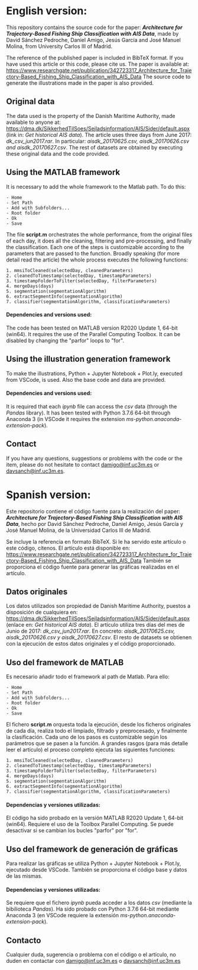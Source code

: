 # English version:
This repository contains the source code for the paper: ***Architecture for Trajectory-Based Fishing Ship Classification with AIS Data***, made by David Sánchez Pedroche, Daniel Amigo, Jesús García and José Manuel Molina, from University Carlos III of Madrid.

The reference of the published paper is included in BibTeX format. If you have used this article or this code, please cite us.
The paper is available at: https://www.researchgate.net/publication/342723317_Architecture_for_Trajectory-Based_Fishing_Ship_Classification_with_AIS_Data
The source code to generate the illustrations made in the paper is also provided.

## Original data
The data used is the property of the Danish Maritime Authority, made available to anyone at:
https://dma.dk/SikkerhedTilSoes/Sejladsinformation/AIS/Sider/default.aspx (link in: *Get historical AIS data*).
The article uses three days from June 2017: *dk_csv_jun2017.rar*. In particular: *aisdk_20170625.csv, aisdk_20170626.csv and aisdk_20170627.csv*.
The rest of datasets are obtained by executing these original data and the code provided.

## Using the MATLAB framework
  It is necessary to add the whole framework to the Matlab path. To do this:
  
  ```
  - Home
  - Set Path
  - Add with Subfolders...
  - Root folder
  - Ok
  - Save
  ```
  
  The file **script.m** orchestrates the whole performance, from the original files of each day, it does all the cleaning, filtering and pre-processing, and finally the classification. Each one of the steps is customizable according to the parameters that are passed to the function. Broadly speaking (for more detail read the article) the whole process executes the following functions:
  
    1. mmsiToCleaned(selectedDay, cleanedParameters)
    2. cleanedToTimestamp(selectedDay, timestampParameters)
    3. timestampFolderToFilter(selectedDay, filterParameters)
    4. mergeDays(days)
    5. segmentation(segmentationAlgorithm)
    6. extractSegmentInfo(segmentationAlgorithm)
    7. classifier(segmentationAlgorithm, classificationParameters)  
    
#### Dependencies and versions used:
The code has been tested on MATLAB version R2020 Update 1, 64-bit (win64). It requires the use of the Parallel Computing Toolbox. It can be disabled by changing the "parfor" loops to "for".
  
## Using the illustration generation framework
To make the illustrations, Python + Jupyter Notebook + Plot.ly, executed from VSCode, is used. Also the base code and data are provided.

#### Dependencies and versions used:
It is required that each *ipynb* file can access the *csv* data (through the *Pandas* library).
It has been tested with Python 3.7.6 64-bit through Anaconda 3 (in VSCode it requires the extension *ms-python.anaconda-extension-pack*).

## Contact
If you have any questions, suggestions or problems with the code or the item, please do not hesitate to contact damigo@inf.uc3m.es or davsanch@inf.uc3m.es.




# Spanish version:
Este repositorio contiene el código fuente para la realización del paper: ***Architecture for Trajectory-Based Fishing Ship Classification with AIS Data***, hecho por David Sánchez Pedroche, Daniel Amigo, Jesús García y José Manuel Molina, de la Universidad Carlos III de Madrid.

Se incluye la referencia en formato BibTeX. Si le ha servido este artículo o este código, cítenos.
El artículo está disponible en: https://www.researchgate.net/publication/342723317_Architecture_for_Trajectory-Based_Fishing_Ship_Classification_with_AIS_Data
También se proporciona el código fuente para generar las gráficas realizadas en el artículo.

## Datos originales
Los datos utilizados son propiedad de Danish Maritime Authority, puestos a disposición de cualquiera en:
https://dma.dk/SikkerhedTilSoes/Sejladsinformation/AIS/Sider/default.aspx (enlace en: *Get historical AIS data*).
El artículo utiliza tres días del mes de Junio de 2017: *dk_csv_jun2017.rar*. En concreto: *aisdk_20170625.csv, aisdk_20170626.csv y aisdk_20170627.csv*.
El resto de datasets se obtienen con la ejecución de estos datos originales y el código proporcionado.

## Uso del framework de MATLAB
  Es necesario añadir todo el framework al path de Matlab. Para ello:
  
  ```
  - Home
  - Set Path
  - Add with Subfolders...
  - Root folder
  - Ok
  - Save
  ```
  
  El fichero **script.m** orquesta toda la ejecución, desde los ficheros originales de cada día, realiza todo el limpiado, filtrado y preprocesado, y finalmente la clasificación. Cada uno de los pasos es customizable según los parámetros que se pasen a la función. A grandes rasgos (para más detalle leer el artículo) el proceso completo ejecuta las siguientes funciones:
  
    1. mmsiToCleaned(selectedDay, cleanedParameters)
    2. cleanedToTimestamp(selectedDay, timestampParameters)
    3. timestampFolderToFilter(selectedDay, filterParameters)
    4. mergeDays(days)
    5. segmentation(segmentationAlgorithm)
    6. extractSegmentInfo(segmentationAlgorithm)
    7. classifier(segmentationAlgorithm, classificationParameters)  
    
#### Dependencias y versiones utilizadas:
El código ha sido probado en la versión MATLAB R2020 Update 1, 64-bit (win64). Requiere el uso de la Toolbox Parallel Computing. Se puede desactivar si se cambian los bucles "parfor" por "for".
  
## Uso del framework de generación de gráficas
Para realizar las gráficas se utiliza Python + Jupyter Notebook + Plot.ly, ejecutado desde VSCode. También se proporciona el código base y datos de las mismas.

#### Dependencias y versiones utilizadas:
Se requiere que el fichero *ipynb* pueda acceder a los datos *csv* (mediante la bibilioteca *Pandas*).
Ha sido probado con Python 3.7.6 64-bit mediante Anaconda 3 (en VSCode requiere la extensión *ms-python.anaconda-extension-pack*).

## Contacto
Cualquier duda, sugerencia o problema con el código o el artículo, no duden en contactar con damigo@inf.uc3m.es o davsanch@inf.uc3m.es
